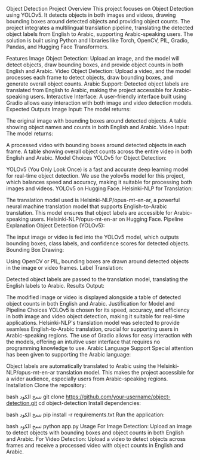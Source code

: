 Object Detection
Project Overview
This project focuses on Object Detection using YOLOv5. It detects objects in both images and videos, drawing bounding boxes around detected objects and providing object counts. The project integrates a multilingual translation pipeline, translating the detected object labels from English to Arabic, supporting Arabic-speaking users. The solution is built using Python and libraries like Torch, OpenCV, PIL, Gradio, Pandas, and Hugging Face Transformers.

Features
Image Object Detection: Upload an image, and the model will detect objects, draw bounding boxes, and provide object counts in both English and Arabic.
Video Object Detection: Upload a video, and the model processes each frame to detect objects, draw bounding boxes, and generate overall object counts.
Arabic Support: Detected object labels are translated from English to Arabic, making the project accessible for Arabic-speaking users.
Interactive Interface: A user-friendly interface built using Gradio allows easy interaction with both image and video detection models.
Expected Outputs
Image Input: The model returns:

The original image with bounding boxes around detected objects.
A table showing object names and counts in both English and Arabic.
Video Input: The model returns:

A processed video with bounding boxes around detected objects in each frame.
A table showing overall object counts across the entire video in both English and Arabic.
Model Choices
YOLOv5 for Object Detection:

YOLOv5 (You Only Look Once) is a fast and accurate deep learning model for real-time object detection.
We use the yolov5s model for this project, which balances speed and accuracy, making it suitable for processing both images and videos.
YOLOv5 on Hugging Face.
Helsinki-NLP for Translation:

The translation model used is Helsinki-NLP/opus-mt-en-ar, a powerful neural machine translation model that supports English-to-Arabic translation.
This model ensures that object labels are accessible for Arabic-speaking users.
Helsinki-NLP/opus-mt-en-ar on Hugging Face.
Pipeline Explanation
Object Detection (YOLOv5):

The input image or video is fed into the YOLOv5 model, which outputs bounding boxes, class labels, and confidence scores for detected objects.
Bounding Box Drawing:

Using OpenCV or PIL, bounding boxes are drawn around detected objects in the image or video frames.
Label Translation:

Detected object labels are passed to the translation model, translating the English labels to Arabic.
Results Output:

The modified image or video is displayed alongside a table of detected object counts in both English and Arabic.
Justification for Model and Pipeline Choices
YOLOv5 is chosen for its speed, accuracy, and efficiency in both image and video object detection, making it suitable for real-time applications.
Helsinki-NLP's translation model was selected to provide seamless English-to-Arabic translation, crucial for supporting users in Arabic-speaking regions.
The use of Gradio allows for easy interaction with the models, offering an intuitive user interface that requires no programming knowledge to use.
Arabic Language Support
Special attention has been given to supporting the Arabic language:

Object labels are automatically translated to Arabic using the Helsinki-NLP/opus-mt-en-ar translation model.
This makes the project accessible for a wider audience, especially users from Arabic-speaking regions.
Installation
Clone the repository:

bash
نسخ الكود
git clone https://github.com/your-username/object-detection.git
cd object-detection
Install dependencies:

bash
نسخ الكود
pip install -r requirements.txt
Run the application:

bash
نسخ الكود
python app.py
Usage
For Image Detection:
Upload an image to detect objects with bounding boxes and object counts in both English and Arabic.
For Video Detection:
Upload a video to detect objects across frames and receive a processed video with object counts in English and Arabic.
